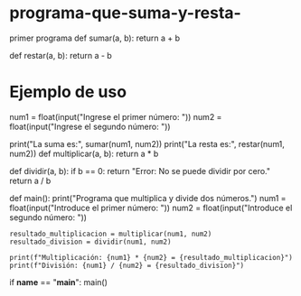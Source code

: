 # programa-que-suma-y-resta-
primer programa def sumar(a, b):
    return a + b

def restar(a, b):
    return a - b

# Ejemplo de uso
num1 = float(input("Ingrese el primer número: "))
num2 = float(input("Ingrese el segundo número: "))

print("La suma es:", sumar(num1, num2))
print("La resta es:", restar(num1, num2))
def multiplicar(a, b):
    return a * b

def dividir(a, b):
    if b == 0:
        return "Error: No se puede dividir por cero."
    return a / b

def main():
    print("Programa que multiplica y divide dos números.")
    num1 = float(input("Introduce el primer número: "))
    num2 = float(input("Introduce el segundo número: "))

    resultado_multiplicacion = multiplicar(num1, num2)
    resultado_division = dividir(num1, num2)

    print(f"Multiplicación: {num1} * {num2} = {resultado_multiplicacion}")
    print(f"División: {num1} / {num2} = {resultado_division}")

if __name__ == "__main__":
    main()

